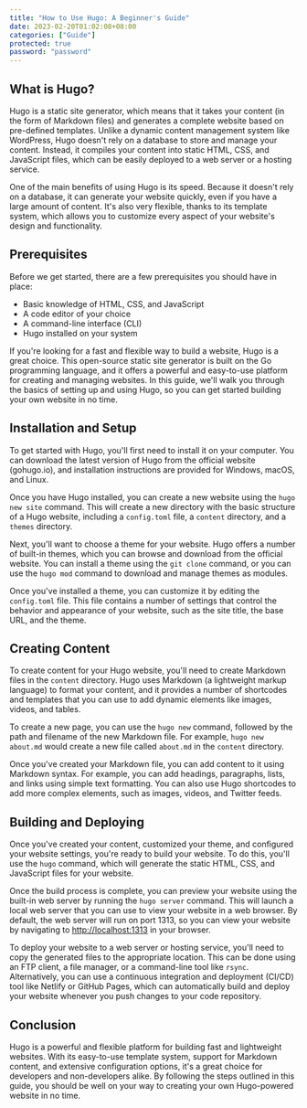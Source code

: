 ```yaml
---
title: "How to Use Hugo: A Beginner's Guide"
date: 2023-02-20T01:02:08+08:00
categories: ["Guide"]
protected: true
password: "password"
---
```


## What is Hugo?

Hugo is a static site generator, which means that it takes your content (in the form of Markdown files) and generates a complete website based on pre-defined templates. Unlike a dynamic content management system like WordPress, Hugo doesn't rely on a database to store and manage your content. Instead, it compiles your content into static HTML, CSS, and JavaScript files, which can be easily deployed to a web server or a hosting service.

One of the main benefits of using Hugo is its speed. Because it doesn't rely on a database, it can generate your website quickly, even if you have a large amount of content. It's also very flexible, thanks to its template system, which allows you to customize every aspect of your website's design and functionality.

## Prerequisites

Before we get started, there are a few prerequisites you should have in place:

- Basic knowledge of HTML, CSS, and JavaScript
- A code editor of your choice
- A command-line interface (CLI)
- Hugo installed on your system

If you're looking for a fast and flexible way to build a website, Hugo is a great choice. This open-source static site generator is built on the Go programming language, and it offers a powerful and easy-to-use platform for creating and managing websites. In this guide, we'll walk you through the basics of setting up and using Hugo, so you can get started building your own website in no time.

## Installation and Setup

To get started with Hugo, you'll first need to install it on your computer. You can download the latest version of Hugo from the official website (gohugo.io), and installation instructions are provided for Windows, macOS, and Linux.

Once you have Hugo installed, you can create a new website using the `hugo new site` command. This will create a new directory with the basic structure of a Hugo website, including a `config.toml` file, a `content` directory, and a `themes` directory.

Next, you'll want to choose a theme for your website. Hugo offers a number of built-in themes, which you can browse and download from the official website. You can install a theme using the `git clone` command, or you can use the `hugo mod` command to download and manage themes as modules.

Once you've installed a theme, you can customize it by editing the `config.toml` file. This file contains a number of settings that control the behavior and appearance of your website, such as the site title, the base URL, and the theme.

## Creating Content

To create content for your Hugo website, you'll need to create Markdown files in the `content` directory. Hugo uses Markdown (a lightweight markup language) to format your content, and it provides a number of shortcodes and templates that you can use to add dynamic elements like images, videos, and tables.

To create a new page, you can use the `hugo new` command, followed by the path and filename of the new Markdown file. For example, `hugo new about.md` would create a new file called `about.md` in the `content` directory.

Once you've created your Markdown file, you can add content to it using Markdown syntax. For example, you can add headings, paragraphs, lists, and links using simple text formatting. You can also use Hugo shortcodes to add more complex elements, such as images, videos, and Twitter feeds.

## Building and Deploying

Once you've created your content, customized your theme, and configured your website settings, you're ready to build your website. To do this, you'll use the `hugo` command, which will generate the static HTML, CSS, and JavaScript files for your website.

Once the build process is complete, you can preview your website using the built-in web server by running the `hugo server` command. This will launch a local web server that you can use to view your website in a web browser. By default, the web server will run on port 1313, so you can view your website by navigating to [http://localhost:1313](http://localhost:1313/) in your browser.

To deploy your website to a web server or hosting service, you'll need to copy the generated files to the appropriate location. This can be done using an FTP client, a file manager, or a command-line tool like `rsync`. Alternatively, you can use a continuous integration and deployment (CI/CD) tool like Netlify or GitHub Pages, which can automatically build and deploy your website whenever you push changes to your code repository.

## Conclusion

Hugo is a powerful and flexible platform for building fast and lightweight websites. With its easy-to-use template system, support for Markdown content, and extensive configuration options, it's a great choice for developers and non-developers alike. By following the steps outlined in this guide, you should be well on your way to creating your own Hugo-powered website in no time.
